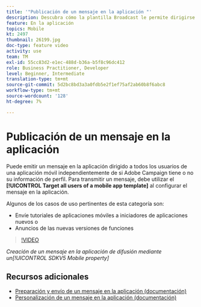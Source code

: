 ```yaml
---
title: '"Publicación de un mensaje en la aplicación "'
description: Descubra cómo la plantilla Broadcast le permite dirigirse a todos los usuarios de la aplicación móvil.
feature: En la aplicación
topics: Mobile
kt: 2497
thumbnail: 26199.jpg
doc-type: feature video
activity: use
team: TM
exl-id: 55cc83d2-e1ec-488d-b36a-b5f8c96dc412
role: Business Practitioner, Developer
level: Beginner, Intermediate
translation-type: tm+mt
source-git-commit: 5d2bc8bd3a3a0fdb5e2f1ef75af2ab60b8f6abc8
workflow-type: tm+mt
source-wordcount: '128'
ht-degree: 7%

---
```


# Publicación de un mensaje en la aplicación

Puede emitir un mensaje en la aplicación dirigido a todos los usuarios de una aplicación móvil independientemente de si Adobe Campaign tiene o no su información de perfil. Para transmitir un mensaje, debe utilizar el **[!UICONTROL Target all users of a mobile app template]** al configurar el mensaje en la aplicación.

Algunos de los casos de uso pertinentes de esta categoría son:

* Envíe tutoriales de aplicaciones móviles a iniciadores de aplicaciones nuevos o
* Anuncios de las nuevas versiones de funciones

>[!VIDEO](https://video.tv.adobe.com/v/26199?quality=12)

*Creación de un mensaje en la aplicación de difusión mediante un[!UICONTROL SDKV5 Mobile property]*

## Recursos adicionales

* [Preparación y envío de un mensaje en la aplicación (documentación)](https://docs.adobe.com/content/help/en/campaign-standard/using/communication-channels/in-app-messaging/preparing-and-sending-an-in-app-message.html)
* [Personalización de un mensaje en la aplicación (documentación)](https://docs.adobe.com/content/help/en/campaign-standard/using/communication-channels/in-app-messaging/customizing-an-in-app-message.html)
